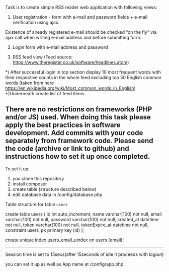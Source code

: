 Task is to create simple RSS reader web application with following views:

1. User registration - form with e-mail and password fields + e-mail verification using ajax.

Existence of already registered e-mail should be checked “on the fly” via ajax call
 when writing e-mail address and before submitting form.


2. Login form with e-mail address and password


3. RSS feed view (Feed source: https://www.theregister.co.uk/software/headlines.atom)


*) After successful login in top section display 10 most frequent words with their respective counts
in the whole feed excluding top 50 English common words 
(taken from here https://en.wikipedia.org/wiki/Most_common_words_in_English)
*)Underneath create list of feed items.


There are no restrictions on frameworks (PHP and/or JS) used.
When doing this task please apply the best practices in software development. Add commits with your
code separately from framework code.
Please send the code (archive or link to github) and instructions how to set it up once completed.
---------------------------------------------
To set it up:
1) you clone this repository
2) install composer
3) create table (structure described below)
4) edit database data in /config/database.php

Table structure for table `users`

create table users
(
   id int auto_increment,
   name varchar(100) not null,
   email varchar(100) not null,
   password varchar(100) not null,
   created_at datetime not null,
   token varchar(100) not null,
   tokenExpire_at datetime not null,
   constraint users_pk
      primary key (id)
);

create unique index users_email_uindex
	on users (email);
	
------------------------------------------------
Session time is set to 15secs(after 15seconds of idle it proceeds with logout)

you can set it up as well as App name at /config/app.php